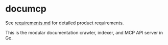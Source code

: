 # documcp

See [requirements.md](../../nathfavour/docxed/docxed/deepersensor/documcp/requirements.md) for detailed product requirements.

This is the modular documentation crawler, indexer, and MCP API server in Go.
